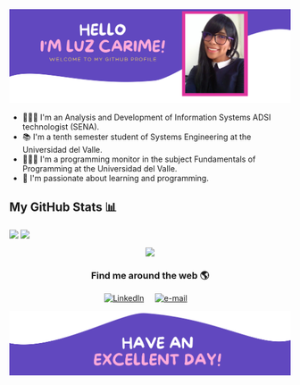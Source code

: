 
<img src="https://github.com/lclucumi/lclucumi/blob/main/images/header.png"  width="800px"/>

* 👩🏽‍🎓︎ I'm an Analysis and Development of Information Systems ADSI technologist (SENA).
* :books: I'm a tenth semester student of Systems Engineering at the Universidad del Valle.
* 👩🏽‍🏫︎ I'm a programming monitor in the subject Fundamentals of Programming at the Universidad del Valle.
* 🥰︎ I'm passionate about learning and programming.


## My GitHub Stats :bar_chart:

<a><img width="398" align="center" src="https://github-readme-stats.vercel.app/api?username=lclucumi&show_icons=true&theme=tokyonight" class="responsive" />
</a>
<a><img width="398" align="center" src="https://github-readme-stats.vercel.app/api/top-langs/?username=lclucumi&layout=compact&hide=html&theme=tokyonight" class="responsive"/></a>
<div align="center">
<a><img width="640" align="center" src="https://github-profile-summary-cards.vercel.app/api/cards/profile-details?username=lclucumi&theme=vue"></a></a>
</div>

<h3 align="center"> Find me around the web 🌎 </h3>
<p align="center">
    <!-- linkedin -->
    <a href="https://www.linkedin.com/in/luzcarime/"><img src="https://cdn4.iconfinder.com/data/icons/social-messaging-ui-color-shapes-2-free/128/social-linkedin-circle-512.png" width="40px" alt="LinkedIn"></a> &nbsp; &nbsp;
    <!-- gmail-->
    <a href="mailto:luz.lucumi@correounivalle.edu.co"><img src="https://i.pinimg.com/originals/84/7c/08/847c083cc09040091439e3c05d1fedde.png" width="40px" alt="e-mail"></a> &nbsp; &nbsp;
</p>

<img src="https://github.com/lclucumi/lclucumi/blob/main/images/footer.png"  width="800px"/>
